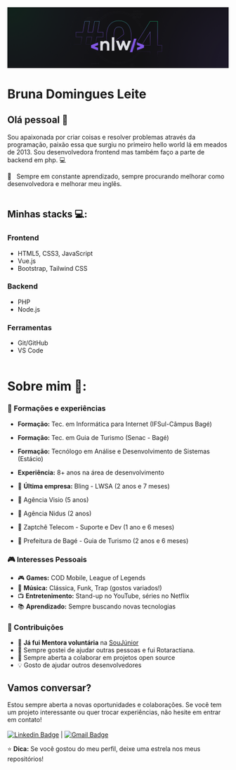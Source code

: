 <img width="auto" src="https://github.com/BrunaDomingues/BrunaDomingues/blob/main/banner.png">

# Bruna Domingues Leite

## Olá pessoal 👋
Sou apaixonada por criar coisas e resolver problemas através da programação, paixão essa que surgiu no primeiro hello world lá em meados de 2013.
Sou desenvolvedora frontend mas também faço a parte de backend em php. :computer:

 :rocket:  &nbsp; Sempre em constante aprendizado, sempre procurando melhorar como desenvolvedora e melhorar meu inglês.
 <br/><br/>

## Minhas stacks 💻:
 ### Frontend
- HTML5, CSS3, JavaScript
- Vue.js
- Bootstrap, Tailwind CSS

### Backend
- PHP
- Node.js

### Ferramentas
- Git/GitHub
- VS Code
 <br/> <br/>
 
 # Sobre mim 💬:
  ### 💼 Formações e experiências

- **Formação:** Tec. em Informática para Internet (IFSul-Câmpus Bagé)
- **Formação:** Tec. em Guia de Turismo (Senac - Bagé)
- **Formação:** Tecnólogo em Análise e Desenvolvimento de Sistemas (Estácio)
  
- **Experiência:** 8+ anos na área de desenvolvimento
- 🏢 **Última empresa:** Bling - LWSA (2 anos e 7 meses)
- 🏢 Agência Visio (5 anos)
- 🏢 Agência Nidus (2 anos)
- 🏢 Zaptchê Telecom - Suporte e Dev (1 ano e 6 meses)
- 🏢 Prefeitura de Bagé - Guia de Turismo (2 anos e 6 meses)
 
 ###  🎮 Interesses Pessoais

- 🎮 **Games:** COD Mobile, League of Legends
- 🎵 **Música:** Clássica, Funk, Trap (gostos variados!)
- 📺 **Entretenimento:** Stand-up no YouTube, séries no Netflix
- 📚 **Aprendizado:** Sempre buscando novas tecnologias

###  🤝 Contribuições

- 🎯 **Já fui Mentora voluntária** na [SouJúnior]([link](https://www.linkedin.com/company/soujunior/posts/?feedView=all))
- 💜 Sempre gostei de ajudar outras pessoas e fui Rotaractiana.
- 🌱 Sempre aberta a colaborar em projetos open source
- 💡 Gosto de ajudar outros desenvolvedores

## Vamos conversar?

Estou sempre aberta a novas oportunidades e colaborações. Se você tem um projeto interessante ou quer trocar experiências, não hesite em entrar em contato!
<br>
<br>
[![Linkedin Badge](https://img.shields.io/badge/-BrunaDomingues-blue?style=flat-square&logo=Linkedin&logoColor=white&link=https://www.linkedin.com/in/bruna-domingues-leite/)](https://www.linkedin.com/in/bruna-domingues-leite/) 
| 
[![Gmail Badge](https://img.shields.io/badge/-brunadomingues.dev@gmail.com-c14438?style=flat-square&logo=Gmail&logoColor=white&link=mailto:brunadomingues.dev@gmail.com)](mailto:brunadomingues@gmail.com)

⭐ **Dica:** Se você gostou do meu perfil, deixe uma estrela nos meus repositórios!
